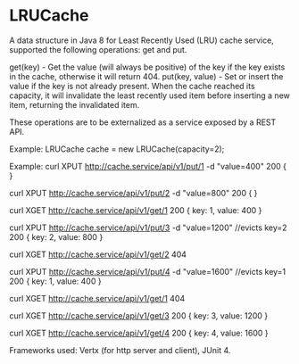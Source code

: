 # LRUCache

A data structure in Java 8 for Least Recently Used (LRU) cache service, supported the following operations: get and put.

get(key) - Get the value (will always be positive) of the key if the key exists in the cache, otherwise it will return 404.
put(key, value) - Set or insert the value if the key is not already present. When the cache reached its capacity, it will invalidate the least recently used item before inserting a new item, returning the invalidated item.

These operations are to be externalized as a service exposed by a REST API.

Example:
LRUCache cache = new LRUCache(capacity=2);

Example:
curl XPUT http://cache.service/api/v1/put/1 -d "value=400"
200
{
}

curl XPUT http://cache.service/api/v1/put/2 -d "value=800"
200
{
}

curl XGET http://cache.service/api/v1/get/1
200
{
  key: 1,
  value: 400
}

curl XPUT http://cache.service/api/v1/put/3 -d "value=1200"  //evicts key=2
200
{
  key: 2,
  value: 800
}

curl XGET http://cache.service/api/v1/get/2
404

curl XPUT http://cache.service/api/v1/put/4 -d "value=1600"  //evicts key=1
200
{
  key: 1,
  value: 400
}

curl XGET http://cache.service/api/v1/get/1
404

curl XGET http://cache.service/api/v1/get/3
200
{
  key: 3,
  value: 1200
}

curl XGET http://cache.service/api/v1/get/4
200
{
  key: 4,
  value: 1600
}

Frameworks used: Vertx (for http server and client), JUnit 4.
